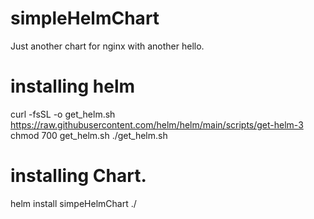 # simpleHelmChart
Just another chart for nginx with another hello.

# installing helm

curl -fsSL -o get_helm.sh https://raw.githubusercontent.com/helm/helm/main/scripts/get-helm-3 
chmod 700 get_helm.sh ./get_helm.sh

# installing Chart.

helm install simpeHelmChart ./
  
 


